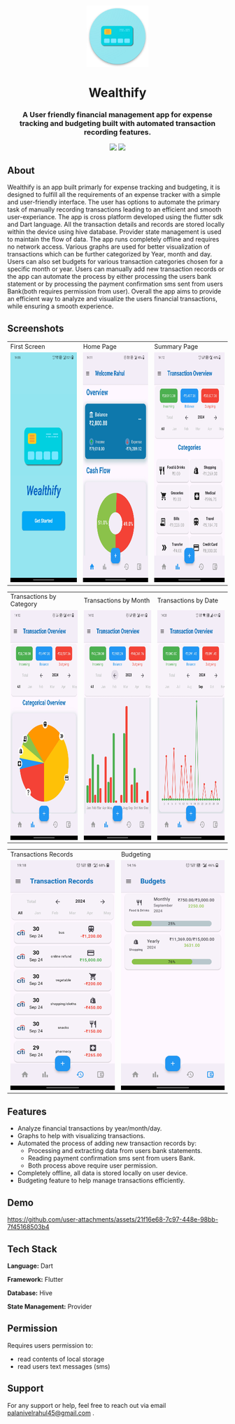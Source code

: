 <p align="center">
  <img width="140" src="lib\assets\icon\appLogo.png" />  
  <h1 align="center">Wealthify</h1>
  <h3 align="center">A User friendly financial management app for expense tracking and budgeting built with automated transaction recording features.</h3>
</p>


<p align="center">
  <a href="#" alt="Version"><img src="https://img.shields.io/badge/Version-1.0.4-brightgreen.svg?style=for-the-badge" /></a>
<!--   <a href="https://github.com/rahulpalanivel/Wealthify/blob/master/LICENSE" alt="Version"><img src="https://img.shields.io/badge/License-MIT-brightgreen.svg?style=for-the-badge" /></a> -->
  <a href="https://github.com/rahulpalanivel/Wealthify/releases" alt="Version"><img src="https://img.shields.io/badge/Download-apk-blue?style=for-the-badge" /></a>
</p>

## About

Wealthify is an app built primarly for expense tracking and budgeting, it is designed to fulfill all the requirements of an expense tracker with a simple and user-friendly interface. The user has options to automate the primary task of manually recording transactions leading to an efficient and smooth user-experiance. The app is cross platform developed using the flutter sdk and Dart language. All the transaction details and records are stored locally within the device using hive database. Provider state management is used to maintain the flow of data. The app runs completely offline and requires no network access. Various graphs are used for better visualization of transactions which can be further categorized by Year, month and day. Users can also set budgets for various transaction categories chosen for a specific month or year. Users can manually add new transaction records or the app can automate the process by either processing the users bank statement or by processing the payment confirmation sms sent from users Bank(both requires permission from user). Overall the app aims to provide an efficient way to analyze and visualize the users financial transactions, while ensuring a smooth experience.

## Screenshots

<table>
    <tr>
        <td>First Screen </td>
        <td>Home Page</td>
        <td>Summary Page</td>
    </tr>
    <tr>
        <td><img src="lib\assets\screenshots\ss2.jpg" width=270 height=525></td>
        <td><img src="lib\assets\screenshots\ss3.jpg" width=270 height=525></td>
        <td><img src="lib\assets\screenshots\ss1.jpg" width=270 height=525></td>
    </tr>
</table>

<table>
    <tr>
        <td>Transactions by Category </td>
        <td>Transactions by Month</td>
        <td>Transactions by Date</td>
    </tr>
    <tr>
        <td><img src="lib\assets\screenshots\ss4.jpg" width=270 height=525></td>
        <td><img src="lib\assets\screenshots\ss7.jpg" width=270 height=525></td>
        <td><img src="lib\assets\screenshots\ss8.jpg" width=270 height=525></td>
    </tr>
</table>

<table>
    <tr>
        <td>Transactions Records </td>
        <td>Budgeting</td>
    </tr>
    <tr>
        <td><img src="lib\assets\screenshots\ss6.jpg" width=270 height=525></td>
        <td><img src="lib\assets\screenshots\ss5.jpg" width=270 height=525></td>
    </tr>
</table>

## Features

- Analyze financial transactions by year/month/day.
- Graphs to help with visualizing transactions.
- Automated the process of adding new transaction records by:
  - Processing and extracting data from users bank statements.
  - Reading payment confirmation sms sent from users Bank.
  - Both process above require user permission.
- Completely offline, all data is stored locally on user device.
- Budgeting feature to help manage transactions efficiently.

## Demo

https://github.com/user-attachments/assets/21f16e68-7c97-448e-98bb-7f45168503b4

## Tech Stack

**Language:** Dart

**Framework:** Flutter

**Database:** Hive

**State Management:** Provider

## Permission

Requires users permission to:

- read contents of local storage
- read users text messages (sms)

## Support

For any support or help, feel free to reach out via email palanivelrahul45@gmail.com .
